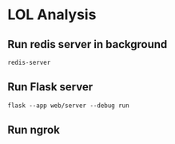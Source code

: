 # LOL Analysis


## Run redis server in background
```
redis-server
```

## Run Flask server
```
flask --app web/server --debug run
```

## Run ngrok
